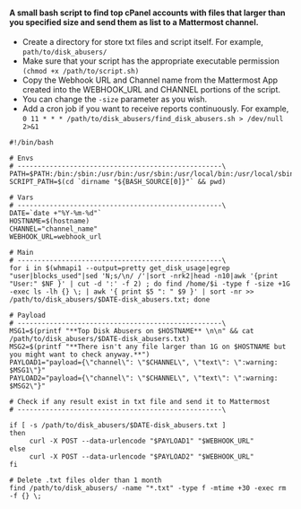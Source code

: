 #### A small bash script to find top cPanel accounts with files that larger than you specified size and send them as list to a Mattermost channel. 

 * Create a directory for store txt files and script itself. For example, ```path/to/disk_abusers/``` 
 * Make sure that your script has the appropriate executable permission ```(chmod +x /path/to/script.sh)```
 * Copy the Webhook URL and Channel name from the Mattermost App created into the WEBHOOK_URL and CHANNEL portions of the script.
 * You can change the ```-size``` parameter as you wish.
 * Add a cron job if you want to receive reports continuously. For example, ```0 11 * * * /path/to/disk_abusers/find_disk_abusers.sh > /dev/null 2>&1```

```
#!/bin/bash

# Envs
# ---------------------------------------------------\
PATH=$PATH:/bin:/sbin:/usr/bin:/usr/sbin:/usr/local/bin:/usr/local/sbin
SCRIPT_PATH=$(cd `dirname "${BASH_SOURCE[0]}"` && pwd)

# Vars
# ---------------------------------------------------\
DATE=`date +"%Y-%m-%d"`
HOSTNAME=$(hostname)
CHANNEL="channel_name"
WEBHOOK_URL=webhook_url

# Main
# ---------------------------------------------------\
for i in $(whmapi1 --output=pretty get_disk_usage|egrep "user|blocks_used"|sed 'N;s/\n/ /'|sort -nrk2|head -n10|awk '{print "User:" $NF }' | cut -d ':' -f 2) ; do find /home/$i -type f -size +1G -exec ls -lh {} \; | awk '{ print $5 ": " $9 }' | sort -nr >> /path/to/disk_abusers/$DATE-disk_abusers.txt; done

# Payload
# ---------------------------------------------------\
MSG1=$(printf "**Top Disk Abusers on $HOSTNAME** \n\n" && cat /path/to/disk_abusers/$DATE-disk_abusers.txt)
MSG2=$(printf "**There isn't any file larger than 1G on $HOSTNAME but you might want to check anyway.**")
PAYLOAD1="payload={\"channel\": \"$CHANNEL\", \"text\": \":warning: $MSG1\"}"
PAYLOAD2="payload={\"channel\": \"$CHANNEL\", \"text\": \":warning: $MSG2\"}"

# Check if any result exist in txt file and send it to Mattermost  
# ---------------------------------------------------\

if [ -s /path/to/disk_abusers/$DATE-disk_abusers.txt ]
then
     curl -X POST --data-urlencode "$PAYLOAD1" "$WEBHOOK_URL"
else
     curl -X POST --data-urlencode "$PAYLOAD2" "$WEBHOOK_URL"
fi

# Delete .txt files older than 1 month
find /path/to/disk_abusers/ -name "*.txt" -type f -mtime +30 -exec rm -f {} \;
```
